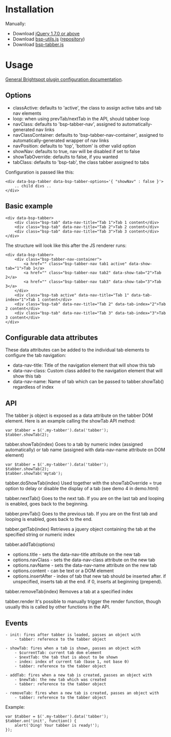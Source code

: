 # Installation


Manually:

- Download [jQuery 1.7.0 or above](http://jquery.com/download/)
- Download [bsp-utils.js](https://raw.githubusercontent.com/perfectsense/brightspot-js-utils/master/bsp-utils.js) ([repository](https://github.com/perfectsense/brightspot-js-utils))
- Download [bsp-tabber.js](https://raw.githubusercontent.com/perfectsense/brightspot-js-tabber/master/bsp-tabber.js)

# Usage

[General Brightspot plugin configuration documentation](https://github.com/perfectsense/brightspot-js-utils/blob/master/PLUGIN.md).

## Options

-	classActive: defaults to 'active', the class to assign active tabs and tab nav elements
-	loop: when using prevTab/nextTab in the API, should tabber loop
-	navClass: defaults to 'bsp-tabber-nav', assigned to automatically-generated nav links
-	navClassContainer: defaults to 'bsp-tabber-nav-container', assigned to automatically-generated wrapper of nav links
-	navPosition: defaults to 'top', 'bottom' is other valid option
-	showNav: defaults to true, nav will be disabled if set to false
-	showTabOverride: defaults to false, if you wanted 
-	tabClass: defaults to 'bsp-tab', the class tabber assigned to tabs

Configuration is passed like this:

	<div data-bsp-tabber data-bsp-tabber-options='{ "showNav" : false }'>
		.. child divs ..
	</div>

## Basic example

	<div data-bsp-tabber>
		<div class="bsp-tab" data-nav-title="Tab 1">Tab 1 content</div>
		<div class="bsp-tab" data-nav-title="Tab 2">Tab 2 content</div>
		<div class="bsp-tab" data-nav-title="Tab 3">Tab 3 content</div>
	</div>

The structure will look like this after the JS renderer runs:

	<div data-bsp-tabber>
		<div class="bsp-tabber-nav-container">
			<a href="" class="bsp-tabber-nav tab1 active" data-show-tab="1">Tab 1</a>
			<a href="" class="bsp-tabber-nav tab2" data-show-tab="2">Tab 2</a>
			<a href="" class="bsp-tabber-nav tab3" data-show-tab="3">Tab 3</a>
		</div>
		<div class="bsp-tab active" data-nav-title="Tab 1" data-tab-index="1">Tab 1 content</div>
		<div class="bsp-tab" data-nav-title="Tab 2" data-tab-index="2">Tab 2 content</div>
		<div class="bsp-tab" data-nav-title="Tab 3" data-tab-index="3">Tab 3 content</div>
	</div>

## Configurable data attributes

These data attributes can be added to the individual tab elements to configure the tab navigation:

-	data-nav-title: Title of the navigation element that will show this tab
-	data-nav-class: Custom class added to the navigation element that will show this tab
-	data-nav-name: Name of tab which can be passed to tabber.showTab() regardless of index

## API

The tabber js object is exposed as a data attribute on the tabber DOM element. Here is an example
calling the showTab API method:

	var $tabber = $('.my-tabber').data('tabber');
	$tabber.showTab(2);

tabber.showTab(index)
Goes to a tab by numeric index (assigned automatically) or tab name (assigned
with data-nav-name attribute on DOM element)

	var $tabber = $('.my-tabber').data('tabber');
	$tabber.showTab(2);
	$tabber.showTab('mytab');
 
tabber.doShowTab(index)
Used together with the showTabOverride = true option to delay or disable
the display of a tab (see demo 4 in demo.html)
  
tabber.nextTab()
Goes to the next tab. If you are on the last tab and looping is enabled, goes
back to the beginning.
 
tabber.prevTab()
Goes to the previous tab. If you are on the first tab and looping is enabled, goes
back to the end.
 
tabber.getTab(index)
Retrieves a jquery object containing the tab at the specified string or numeric index
  
tabber.addTab(options)
-	options.title - sets the data-nav-title attribute on the new tab
-	options.navClass - sets the data-nav-class attribute on the new tab
-	options.navName - sets the data-nav-name attribute on the new tab
-	options.content - can be text or a DOM element
-	options.insertAfter - index of tab that new tab should be inserted after. if unspecified, inserts tab at the end. if 0, inserts at beginning (prepend).
  
tabber.removeTab(index)
Removes a tab at a specified index
  
tabber.render
It's possible to manually trigger the render function, though usually
this is called by other functions in the API.

## Events

    - init: fires after tabber is loaded, passes an object with
		- tabber: reference to the tabber object
 
    - showTab: fires when a tab is shown, passes an object with
        - $currentTab: current tab dom element
        - $nextTab: the tab that is about to be shown
        - index: index of current tab (base 1, not base 0)
        - tabber: reference to the tabber object

    - addTab: fires when a new tab is created, passes an object with
        - $newTab: the new tab which was created
        - tabber: reference to the tabber object
 
    - removeTab: fires when a new tab is created, passes an object with
        - tabber: reference to the tabber object

Example:

	var $tabber = $('.my-tabber').data('tabber');
	$tabber.on('init', function() {
		alert('Ding! Your tabber is ready!');
	});